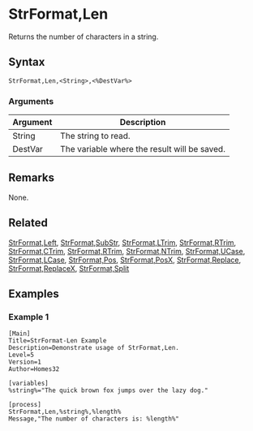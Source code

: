 # StrFormat,Len

Returns the number of characters in a string.

## Syntax

```pebakery
StrFormat,Len,<String>,<%DestVar%>
```

### Arguments

| Argument | Description |
| --- | --- |
| String | The string to read. |
| DestVar | The variable where the result will be saved. |

## Remarks

None.

## Related

[StrFormat,Left](./Left.md), [StrFormat,SubStr](./SubStr.md), [StrFormat,LTrim](./LTrim.md), [StrFormat,RTrim](./RTrim.md), [StrFormat,CTrim](./CTrim.md), [StrFormat,RTrim](./RTrim.md), [StrFormat,NTrim](./NTrim.md), [StrFormat,UCase](./UCase.md), [StrFormat,LCase](./LCase.md), [StrFormat,Pos](./Pos.md), [StrFormat,PosX](./PosX.md), [StrFormat,Replace](./Replace.md), [StrFormat,ReplaceX](./ReplaceX.md), [StrFormat,Split](./Split)

## Examples

### Example 1

```pebakery
[Main]
Title=StrFormat-Len Example
Description=Demonstrate usage of StrFormat,Len.
Level=5
Version=1
Author=Homes32

[variables]
%string%="The quick brown fox jumps over the lazy dog."

[process]
StrFormat,Len,%string%,%length%
Message,"The number of characters is: %length%"
```